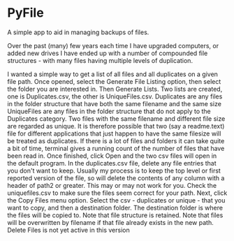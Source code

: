 # PyFile
A simple app to aid in managing backups of files. 

Over the past (many) few years each time I have upgraded computers, or added new drives I have ended up with a number of compounded file structures - with many files having multiple levels of duplication. 

I wanted a simple way to get a list of all files and all duplicates on a given file path. 
Once opened, select the Generate File Listing option, then select the folder you are interested in. Then Generate Lists. 
Two lists are created, one is Duplicates.csv, the other is UniqueFiles.csv. 
Duplicates are any files in the folder structure that have both the same filename and the same size
UniqueFiles are any files in the folder structure that do not apply to the Duplicates category. 
Two files with the same filename and different file size are regarded as unique. It is therefore possible that two (say a readme.text) file for different applications that just happen to have the same filesize will be treated as duplicates.
If there is a lot of files and folders it can take quite a bit of time, terminal gives a running count of the number of files that have been read in. 
Once finished, click Open and the two csv files will open in the default program. 
In the duplicates.csv file, delete any file entries that you don't want to keep. Usually my process is to keep the top level or first reported version of the file, so will delete the contents of any column with a header of path2 or greater. 
This may or may not work for you. 
Check the uniquefiles.csv to make sure the files seem correct for your path. 
Next, click the Copy Files menu option. 
Select the csv - duplicates or unique - that you want to copy, and then a destination folder. The destination folder is where the files will be copied to. 
Note that file structure is retained. 
Note that files will be overwritten by filename if that file already exists in the new path.
Delete Files is not yet active in this version
